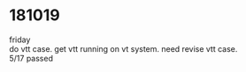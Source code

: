 # 181019

friday  
do vtt case. get vtt running on vt system. need revise vtt case.  
5/17 passed  
